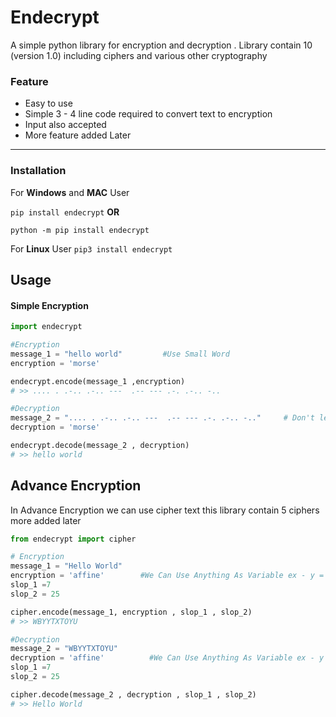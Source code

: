 # Endecrypt
A simple python library for encryption and decryption . Library contain 10 (version 1.0) including ciphers and various other cryptography 

### Feature
- Easy to use
- Simple 3 - 4 line code required to convert text to encryption
- Input also accepted
- More feature added Later

------------


### Installation
For **Windows**  and **MAC** User

`pip install endecrypt`
 			**OR**

`python -m pip install endecrypt`

For **Linux** User
`pip3 install endecrypt`

## Usage
#### Simple Encryption
```python
import endecrypt

#Encryption
message_1 = "hello world"         #Use Small Word
encryption = 'morse'

endecrypt.encode(message_1 ,encryption)
# >> .... . .-.. .-.. ---  .-- --- .-. .-.. -..

#Decryption
message_2 = ".... . .-.. .-.. ---  .-- --- .-. .-.. -.."     # Don't leave space  
decryption = 'morse'

endecrypt.decode(message_2 , decryption)
# >> hello world
```
## Advance Encryption
In Advance Encryption we can use cipher text this library contain 5 ciphers more added later
```python
from endecrypt import cipher

# Encryption
message_1 = "Hello World"
encryption = 'affine'        #We Can Use Anything As Variable ex - y = 'affine' 
slop_1 =7
slop_2 = 25

cipher.encode(message_1, encryption , slop_1 , slop_2)
# >> WBYYTXTOYU

#Decryption
message_2 = "WBYYTXTOYU"
decryption = 'affine'          #We Can Use Anything As Variable ex - y = 'affine' 
slop_1 =7
slop_2 = 25

cipher.decode(message_2 , decryption , slop_1 , slop_2)
# >> Hello World
```
